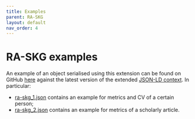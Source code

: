 ```yaml
---
title: Examples
parent: RA-SKG
layout: default
nav_order: 4
---
```


# RA-SKG examples

An example of an object serialised using this extension can be found on GitHub [here](https://github.com/skg-if/ext-ra-skg/tree/main/examples) against the latest version of the extended [JSON-LD context](w3id.org/skg-if/extension/ra-skg/context/skg-if.json). In particular:

* [ra-skg_1.json](https://github.com/skg-if/ext-ra-skg/tree/main/examples/ra-skg_1.json) contains an example for metrics and CV of a certain person;
* [ra-skg_2.json](https://github.com/skg-if/ext-ra-skg/tree/main/examples/ra-skg_2.json) contains an example for metrics of a scholarly article.